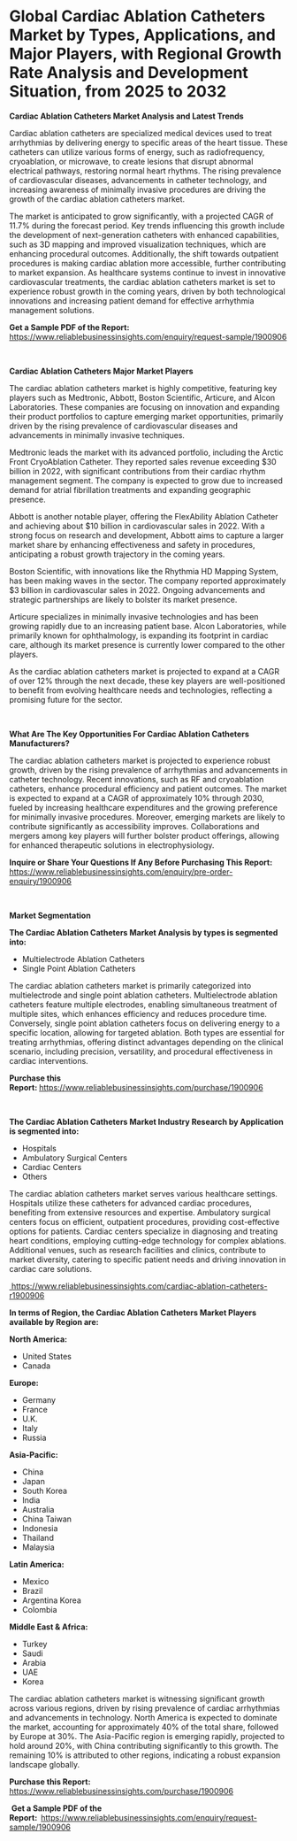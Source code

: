 <p><h1>Global Cardiac Ablation Catheters Market by Types, Applications, and Major Players, with Regional Growth Rate Analysis and Development Situation, from 2025 to 2032</h1></p><p><strong>Cardiac Ablation Catheters Market Analysis and Latest Trends</strong></p>
<p><p>Cardiac ablation catheters are specialized medical devices used to treat arrhythmias by delivering energy to specific areas of the heart tissue. These catheters can utilize various forms of energy, such as radiofrequency, cryoablation, or microwave, to create lesions that disrupt abnormal electrical pathways, restoring normal heart rhythms. The rising prevalence of cardiovascular diseases, advancements in catheter technology, and increasing awareness of minimally invasive procedures are driving the growth of the cardiac ablation catheters market.</p><p>The market is anticipated to grow significantly, with a projected CAGR of 11.7% during the forecast period. Key trends influencing this growth include the development of next-generation catheters with enhanced capabilities, such as 3D mapping and improved visualization techniques, which are enhancing procedural outcomes. Additionally, the shift towards outpatient procedures is making cardiac ablation more accessible, further contributing to market expansion. As healthcare systems continue to invest in innovative cardiovascular treatments, the cardiac ablation catheters market is set to experience robust growth in the coming years, driven by both technological innovations and increasing patient demand for effective arrhythmia management solutions.</p></p>
<p><strong>Get a Sample PDF of the Report:&nbsp;</strong> <a href="https://www.reliablebusinessinsights.com/enquiry/request-sample/1900906?utm_campaign=2190&utm_medium=2&utm_source=Github&utm_content=ia&utm_term=13042025&utm_id=cardiac-ablation-catheters">https://www.reliablebusinessinsights.com/enquiry/request-sample/1900906</a></p>
<p>&nbsp;</p>
<p><strong>Cardiac Ablation Catheters Major Market Players</strong></p>
<p><p>The cardiac ablation catheters market is highly competitive, featuring key players such as Medtronic, Abbott, Boston Scientific, Articure, and Alcon Laboratories. These companies are focusing on innovation and expanding their product portfolios to capture emerging market opportunities, primarily driven by the rising prevalence of cardiovascular diseases and advancements in minimally invasive techniques.</p><p>Medtronic leads the market with its advanced portfolio, including the Arctic Front CryoAblation Catheter. They reported sales revenue exceeding $30 billion in 2022, with significant contributions from their cardiac rhythm management segment. The company is expected to grow due to increased demand for atrial fibrillation treatments and expanding geographic presence.</p><p>Abbott is another notable player, offering the FlexAbility Ablation Catheter and achieving about $10 billion in cardiovascular sales in 2022. With a strong focus on research and development, Abbott aims to capture a larger market share by enhancing effectiveness and safety in procedures, anticipating a robust growth trajectory in the coming years.</p><p>Boston Scientific, with innovations like the Rhythmia HD Mapping System, has been making waves in the sector. The company reported approximately $3 billion in cardiovascular sales in 2022. Ongoing advancements and strategic partnerships are likely to bolster its market presence.</p><p>Articure specializes in minimally invasive technologies and has been growing rapidly due to an increasing patient base. Alcon Laboratories, while primarily known for ophthalmology, is expanding its footprint in cardiac care, although its market presence is currently lower compared to the other players.</p><p>As the cardiac ablation catheters market is projected to expand at a CAGR of over 12% through the next decade, these key players are well-positioned to benefit from evolving healthcare needs and technologies, reflecting a promising future for the sector.</p></p>
<p>&nbsp;</p>
<p><strong>What Are The Key Opportunities For Cardiac Ablation Catheters Manufacturers?</strong></p>
<p><p>The cardiac ablation catheters market is projected to experience robust growth, driven by the rising prevalence of arrhythmias and advancements in catheter technology. Recent innovations, such as RF and cryoablation catheters, enhance procedural efficiency and patient outcomes. The market is expected to expand at a CAGR of approximately 10% through 2030, fueled by increasing healthcare expenditures and the growing preference for minimally invasive procedures. Moreover, emerging markets are likely to contribute significantly as accessibility improves. Collaborations and mergers among key players will further bolster product offerings, allowing for enhanced therapeutic solutions in electrophysiology.</p></p>
<p><strong>Inquire or Share Your Questions If Any Before Purchasing This Report:</strong> <a href="https://www.reliablebusinessinsights.com/enquiry/pre-order-enquiry/1900906?utm_campaign=2190&utm_medium=2&utm_source=Github&utm_content=ia&utm_term=13042025&utm_id=cardiac-ablation-catheters">https://www.reliablebusinessinsights.com/enquiry/pre-order-enquiry/1900906</a></p>
<p>&nbsp;</p>
<p><strong>Market Segmentation</strong></p>
<p><strong>The Cardiac Ablation Catheters Market Analysis by types is segmented into:</strong></p>
<p><ul><li>Multielectrode Ablation Catheters</li><li>Single Point Ablation Catheters</li></ul></p>
<p><p>The cardiac ablation catheters market is primarily categorized into multielectrode and single point ablation catheters. Multielectrode ablation catheters feature multiple electrodes, enabling simultaneous treatment of multiple sites, which enhances efficiency and reduces procedure time. Conversely, single point ablation catheters focus on delivering energy to a specific location, allowing for targeted ablation. Both types are essential for treating arrhythmias, offering distinct advantages depending on the clinical scenario, including precision, versatility, and procedural effectiveness in cardiac interventions.</p></p>
<p><strong>Purchase this Report:&nbsp;</strong><a href="https://www.reliablebusinessinsights.com/purchase/1900906?utm_campaign=2190&utm_medium=2&utm_source=Github&utm_content=ia&utm_term=13042025&utm_id=cardiac-ablation-catheters">https://www.reliablebusinessinsights.com/purchase/1900906</a></p>
<p>&nbsp;</p>
<p><strong>The Cardiac Ablation Catheters Market Industry Research by Application is segmented into:</strong></p>
<p><ul><li>Hospitals</li><li>Ambulatory Surgical Centers</li><li>Cardiac Centers</li><li>Others</li></ul></p>
<p><p>The cardiac ablation catheters market serves various healthcare settings. Hospitals utilize these catheters for advanced cardiac procedures, benefiting from extensive resources and expertise. Ambulatory surgical centers focus on efficient, outpatient procedures, providing cost-effective options for patients. Cardiac centers specialize in diagnosing and treating heart conditions, employing cutting-edge technology for complex ablations. Additional venues, such as research facilities and clinics, contribute to market diversity, catering to specific patient needs and driving innovation in cardiac care solutions.</p></p>
<p><a href="https://www.reliablebusinessinsights.com/cardiac-ablation-catheters-r1900906?utm_campaign=2190&utm_medium=2&utm_source=Github&utm_content=ia&utm_term=13042025&utm_id=cardiac-ablation-catheters">&nbsp;https://www.reliablebusinessinsights.com/cardiac-ablation-catheters-r1900906</a></p>
<p><strong>In terms of Region, the Cardiac Ablation Catheters Market Players available by Region are:</strong></p>
<p>
    <p> <strong> North America: </strong>
        <ul>
            <li>United States</li>
            <li>Canada</li>
        </ul>
        </p> 
    <p> <strong> Europe: </strong>
        <ul>
            <li>Germany</li>
            <li>France</li>
            <li>U.K.</li>
            <li>Italy</li>
            <li>Russia</li>
        </ul>
        </p> 
    <p> <strong> Asia-Pacific: </strong>
        <ul>
            <li>China</li>
            <li>Japan</li>
            <li>South Korea</li>
            <li>India</li>
            <li>Australia</li>
            <li>China Taiwan</li>
            <li>Indonesia</li>
            <li>Thailand</li>
            <li>Malaysia</li>
        </ul>
        </p> 
    <p> <strong> Latin America: </strong>
        <ul>
            <li>Mexico</li>
            <li>Brazil</li>
            <li>Argentina Korea</li>
            <li>Colombia</li>
        </ul>
        </p> 
    <p> <strong> Middle East & Africa: </strong>
        <ul>
            <li>Turkey</li>
            <li>Saudi</li>
            <li>Arabia</li>
            <li>UAE</li>
            <li>Korea</li>
        </ul>
    </p>
    </p>
<p><p>The cardiac ablation catheters market is witnessing significant growth across various regions, driven by rising prevalence of cardiac arrhythmias and advancements in technology. North America is expected to dominate the market, accounting for approximately 40% of the total share, followed by Europe at 30%. The Asia-Pacific region is emerging rapidly, projected to hold around 20%, with China contributing significantly to this growth. The remaining 10% is attributed to other regions, indicating a robust expansion landscape globally.</p></p>
<p><strong>Purchase this Report: </strong><a href="https://www.reliablebusinessinsights.com/purchase/1900906?utm_campaign=2190&utm_medium=2&utm_source=Github&utm_content=ia&utm_term=13042025&utm_id=cardiac-ablation-catheters">https://www.reliablebusinessinsights.com/purchase/1900906</a></p>
<p>&nbsp;<strong>Get a Sample PDF of the Report:&nbsp;&nbsp;</strong><a href="https://www.reliablebusinessinsights.com/enquiry/request-sample/1900906?utm_campaign=2190&utm_medium=2&utm_source=Github&utm_content=ia&utm_term=13042025&utm_id=cardiac-ablation-catheters">https://www.reliablebusinessinsights.com/enquiry/request-sample/1900906</a></p>
<p><strong></strong></p>
<p><p></p><p></p><p></p></p>